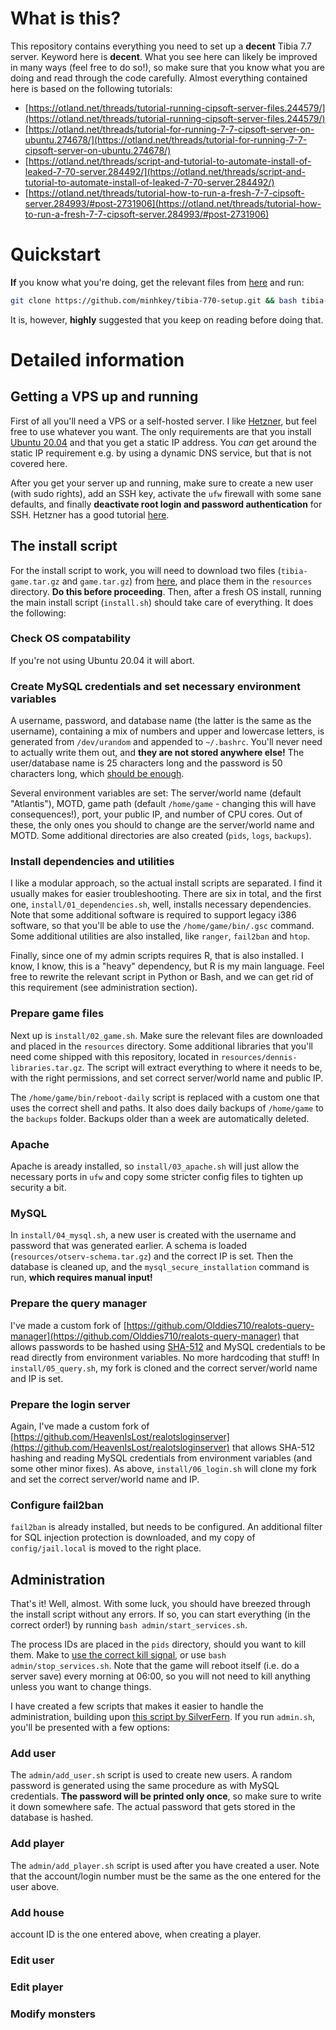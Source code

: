 # What is this?

This repository contains everything you need to set up a **decent** Tibia 7.7 server. Keyword here is **decent**. What you see here can likely be improved in many ways (feel free to do so!), so make sure that you know what you are doing and read through the code carefully. Almost everything contained here is based on the following tutorials:

* [https://otland.net/threads/tutorial-running-cipsoft-server-files.244579/](https://otland.net/threads/tutorial-running-cipsoft-server-files.244579/)
* [https://otland.net/threads/tutorial-for-running-7-7-cipsoft-server-on-ubuntu.274678/](https://otland.net/threads/tutorial-for-running-7-7-cipsoft-server-on-ubuntu.274678/)
* [https://otland.net/threads/script-and-tutorial-to-automate-install-of-leaked-7-70-server.284492/](https://otland.net/threads/script-and-tutorial-to-automate-install-of-leaked-7-70-server.284492/)
* [https://otland.net/threads/tutorial-how-to-run-a-fresh-7-7-cipsoft-server.284993/#post-2731906](https://otland.net/threads/tutorial-how-to-run-a-fresh-7-7-cipsoft-server.284993/#post-2731906)

# Quickstart

**If** you know what you're doing, get the relevant files from [here]() and run:

```bash
git clone https://github.com/minhkey/tibia-770-setup.git && bash tibia-770-setup/install.sh
```

It is, however, **highly** suggested that you keep on reading before doing that.

# Detailed information 

## Getting a VPS up and running

First of all you'll need a VPS or a self-hosted server. I like [Hetzner](https://www.hetzner.com/cloud), but feel free to use whatever you want. The only requirements are that you install [Ubuntu 20.04](https://releases.ubuntu.com/focal/) and that you get a static IP address. You *can* get around the static IP requirement e.g. by using a dynamic DNS service, but that is not covered here.

After you get your server up and running, make sure to create a new user (with sudo rights), add an SSH key, activate the `ufw` firewall with some sane defaults, and finally **deactivate root login and password authentication** for SSH. Hetzner has a good tutorial [here](https://community.hetzner.com/tutorials/howto-initial-setup-ubuntu). 

## The install script

For the install script to work, you will need to download two files (`tibia-game.tar.gz` and `game.tar.gz`) from [here](), and place them in the `resources` directory. **Do this before proceeding**. Then, after a fresh OS install, running the main install script (`install.sh`) should take care of everything. It does the following:

### Check OS compatability

If you're not using Ubuntu 20.04 it will abort.

### Create MySQL credentials and set necessary environment variables

A username, password, and database name (the latter is the same as the username), containing a mix of numbers and upper and lowercase letters, is generated from `/dev/urandom` and appended to `~/.bashrc`. You'll never need to actually write them out, and **they are not stored anywhere else!** The user/database name is 25 characters long and the password is 50 characters long, which [should be enough](https://i.redd.it/5g3ayy7pwxl51.jpg).

Several environment variables are set: The server/world name (default "Atlantis"), MOTD, game path (default `/home/game` - changing this will have consequences!), port, your public IP, and number of CPU cores. Out of these, the only ones you should to change are the server/world name and MOTD. Some additional directories are also created (`pids`, `logs`, `backups`). 

### Install dependencies and utilities

I like a modular approach, so the actual install scripts are separated. I find it usually makes for easier troubleshooting. There are six in total, and the first one, `install/01_dependencies.sh`, well, installs necessary dependencies. Note that some additional software is required to support legacy i386 software, so that you'll be able to use the `/home/game/bin/.gsc` command. Some additional utilities are also installed, like `ranger`, `fail2ban` and `htop`.

Finally, since one of my admin scripts requires R, that is also installed. I know, I know, this is a "heavy" dependency, but R is my main language. Feel free to rewrite the relevant script in Python or Bash, and we can get rid of this requirement (see administration section).

### Prepare game files

Next up is `install/02_game.sh`. Make sure the relevant files are downloaded and placed in the `resources` directory. Some additional libraries that you'll need come shipped with this repository, located in `resources/dennis-libraries.tar.gz`. The script will extract everything to where it needs to be, with the right permissions, and set correct server/world name and public IP.

The `/home/game/bin/reboot-daily` script is replaced with a custom one that uses the correct shell and paths. It also does daily backups of `/home/game` to the `backups` folder. Backups older than a week are automatically deleted.

### Apache 

Apache is aready installed, so `install/03_apache.sh` will just allow the necessary ports in `ufw` and copy some stricter config files to tighten up security a bit.

### MySQL

In `install/04_mysql.sh`, a new user is created with the username and password that was generated earlier. A schema is loaded (`resources/otserv-schema.tar.gz`) and the correct IP is set. Then the database is cleaned up, and the `mysql_secure_installation` command is run, **which requires manual input!**

### Prepare the query manager 

I've made a custom fork of [https://github.com/Olddies710/realots-query-manager](https://github.com/Olddies710/realots-query-manager) that allows passwords to be hashed using [SHA-512](http://www.zedwood.com/article/cpp-sha512-function) and MySQL credentials to be read directly from environment variables. No more hardcoding that stuff! In `install/05_query.sh`, my fork is cloned and the correct server/world name and IP is set.

### Prepare the login server

Again, I've made a custom fork of [https://github.com/HeavenIsLost/realotsloginserver](https://github.com/HeavenIsLost/realotsloginserver) that allows SHA-512 hashing and reading MySQL credentials from environment variables (and some other minor fixes). As above, `install/06_login.sh` will clone my fork and set the correct server/world name and IP.

### Configure fail2ban

`fail2ban` is already installed, but needs to be configured. An additional filter for SQL injection protection is downloaded, and my copy of `config/jail.local` is moved to the right place.

## Administration

That's it! Well, almost. With some luck, you should have breezed through the install script without any errors. If so, you can start everything (in the correct order!) by running `bash admin/start_services.sh`. 

The process IDs are placed in the `pids` directory, should you want to kill them. Make to [use the correct kill signal](https://otland.net/threads/7-7-realots-7-7-cipsoft-files-virgin.244562/post-2662984), or use `bash admin/stop_services.sh`. Note that the game will reboot itself (i.e. do a server save) every morning at 06:00, so you will not need to kill anything unless you want to change things.

I have created a few scripts that makes it easier to handle the administration, building upon [this script by SilverFern](https://otland.net/threads/script-and-tutorial-to-automate-install-of-leaked-7-70-server.284492/post-2720688). If you run `admin.sh`, you'll be presented with a few options:

### Add user

The `admin/add_user.sh` script is used to create new users. A random password is generated using the same procedure as with MySQL credentials. **The password will be printed only once**, so make sure to write it down somewhere safe. The actual password that gets stored in the database is hashed.

### Add player

The `admin/add_player.sh` script is used after you have created a user. Note that the account/login number must be the same as the one entered for the user above.

### Add house

account ID is the one entered above, when creating a player.

### Edit user

### Edit player

### Modify monsters

